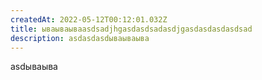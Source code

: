 ```yaml
---
createdAt: 2022-05-12T00:12:01.032Z
title: ываываываasdsadjhgasdasdsadasdjgasdasdasdasdsad
description: asdasdasdываываыва
---
```

asdываыва